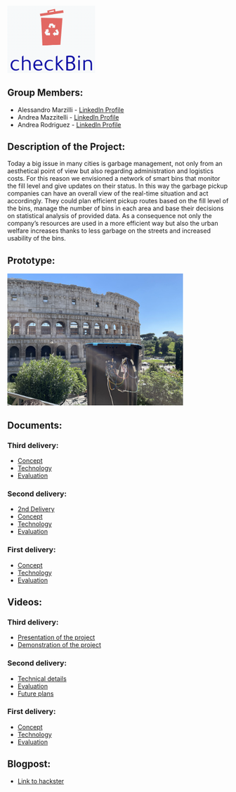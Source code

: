 <img src="img/Logo.png" width="200">

## Group Members:

- Alessandro Marzilli - [LinkedIn Profile](https://www.linkedin.com/in/alessandro-marzilli-84a07a235/)
- Andrea Mazzitelli - [LinkedIn Profile](https://www.linkedin.com/in/andrea-mazzitelli-795ab4234/)
- Andrea Rodriguez - [LinkedIn Profile](https://www.linkedin.com/in/andrea-rod/)

## Description of the Project:

Today a big issue in many cities is garbage management, not only from an aesthetical point of view but also regarding administration and logistics costs. For this reason we envisioned a network of smart bins that monitor the fill level and give updates on their status. In this way the garbage pickup companies can have an overall view of the real-time situation and act accordingly. They could plan efficient pickup routes based on the fill level of the bins, manage the number of bins in each area and base their decisions on statistical analysis of provided data. As a consequence not only the company’s resources are used in a more efficient way but also the urban welfare increases thanks to less garbage on the streets and increased usability of the bins.

## Prototype:
<img src="img/alfredo_0.jpg" width="400">

## Documents:
### Third delivery:
- [Concept](/doc/Third%20Delivery/Concept.md)
- [Technology](/doc/Third%20Delivery/Technology.md)
- [Evaluation](/doc/Third%20Delivery/Evaluation.md)
### Second delivery:
- [2nd Delivery](/doc/Second%20Delivery/2ndDelivery.md)
- [Concept](/doc/Second%20Delivery/Concept.md)
- [Technology](/doc/Second%20Delivery/Technology.md)
- [Evaluation](/doc/Second%20Delivery/Evaluation.md)
### First delivery:
- [Concept](/doc/First%20Delivery/Concept.md)
- [Technology](/doc/First%20Delivery/Technology.md)
- [Evaluation](/doc/First%20Delivery/Evaluation.md)

## Videos:
### Third delivery:
- [Presentation of the project]()
- [Demonstration of the project]()
### Second delivery:
- [Technical details](https://youtu.be/C8MtbwdandU)
- [Evaluation](https://www.youtube.com/watch?v=46vqiiF-4S0)
- [Future plans](https://www.youtube.com/watch?v=kTAaOJ-Nj90)
### First delivery:
- [Concept](https://youtu.be/G0L1xYLjtnY)
- [Technology](https://youtu.be/uhQEX0K4BaE)
- [Evaluation](https://youtu.be/skyZr8n79Us)

## Blogpost:
- [Link to hackster](https://www.hackster.io/)
